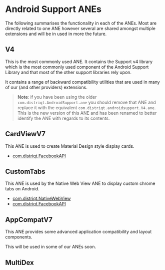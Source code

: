
# Android Support ANEs

The following summarises the functionality in each of the ANEs. 
Most are directly related to one ANE however several are shared amongst multiple extensions 
and will be in used in more the future.


## V4

This is the most commonly used ANE. It contains the Support v4 library which is the most 
commonly used component of the Android Support Library and that most of the other support 
libraries rely upon.

It contains a range of backward compatibility utilities that are used in many of our 
(and other providers) extensions. 

>
> **Note**: if you have been using the older `com.distriqt.AndroidSupport.ane` you should remove that
> ANE and replace it with the equivalent `com.distriqt.androidsupport.V4.ane`. This is the new 
> version of this ANE and has been renamed to better identify the ANE with regards to its contents.
>



## CardViewV7

This ANE is used to create Material Design style display cards. 

- [com.distriqt.FacebookAPI](https://airnativeextensions.com/extension/com.distriqt.FacebookAPI)



## CustomTabs

This ANE is used by the Native Web View ANE to display custom chrome tabs on Android.

- [com.distriqt.NativeWebView](https://airnativeextensions.com/extension/com.distriqt.NativeWebView)
- [com.distriqt.FacebookAPI](https://airnativeextensions.com/extension/com.distriqt.FacebookAPI)



## AppCompatV7

This ANE provides some advanced application compatibility and layout components. 

This will be used in some of our ANEs soon.


## MultiDex



